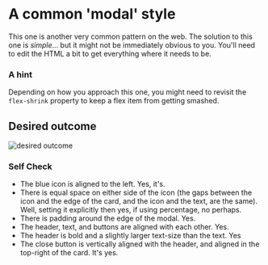 # A common 'modal' style
This one is another very common pattern on the web. The solution to this one is _simple_... but it might not be immediately obvious to you. You'll need to edit the HTML a bit to get everything where it needs to be.

### A hint
Depending on how you approach this one, you might need to revisit the `flex-shrink` property to keep a flex item from getting smashed.

## Desired outcome

![desired outcome](./desired-outcome.png)

### Self Check

- The blue icon is aligned to the left. Yes, it's.
- There is equal space on either side of the icon (the gaps between the icon and the edge of the card, and the icon and the text, are the same). Well, setting
it explicitly then yes, if using percentage, no perhaps.
- There is padding around the edge of the modal. Yes.
- The header, text, and buttons are aligned with each other. Yes.
- The header is bold and a slightly larger text-size than the text. Yes
- The close button is vertically aligned with the header, and aligned in the top-right of the card. It's yes.
